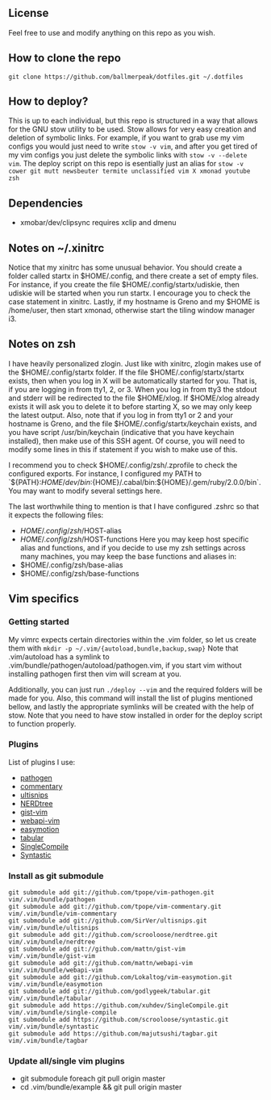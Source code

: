 License
-------
Feel free to use and modify anything on this repo as you wish.

How to clone the repo
---------------------
`git clone https://github.com/ballmerpeak/dotfiles.git ~/.dotfiles`

How to deploy?
--------------
This is up to each individual, but this repo is structured in a way that allows for the GNU stow utility to be used. Stow allows for very easy creation and deletion of symbolic links.
For example, if you want to grab use my vim configs you would just need to write `stow -v vim`, and after you get tired of my vim configs you just delete the symbolic links with `stow -v --delete vim`.
The deploy script on this repo is esentially just an alias for `stow -v cower git mutt newsbeuter termite unclassified vim X xmonad youtube zsh`

Dependencies
------------
- xmobar/dev/clipsync requires xclip and dmenu

Notes on ~/.xinitrc
-------------------
Notice that my xinitrc has some unusual behavior. You should create a folder called startx in $HOME/.config, and there create a set of empty files. For instance, if you create the file $HOME/.config/startx/udiskie, then udiskie will be started when you run startx. I encourage you to check the case statement in xinitrc.
Lastly, if my hostname is Greno and my $HOME is /home/user, then start xmonad, otherwise start the tiling window manager i3.


Notes on zsh
-------------
I have heavily personalized zlogin. Just like with xinitrc, zlogin makes use of the $HOME/.config/startx folder. If the file $HOME/.config/startx/startx exists, then when you log in X will be automatically started for you. That is, if you are logging in from tty1, 2, or 3. When you log in from tty3 the stdout and stderr will be redirected to the file $HOME/xlog. If $HOME/xlog already exists it will ask you to delete it to before starting X, so we may only keep the latest output. Also, note that if you log in from tty1 or 2 and your hostname is Greno, and the file $HOME/.config/startx/keychain exists, and you have script /usr/bin/keychain (indicative that you have keychain installed), then make use of this SSH agent. Of course, you will need to modify some lines in this if statement if you wish to make use of this.

I recommend you to check $HOME/.config/zsh/.zprofile to check the configured exports. For instance, I configured my PATH to `${PATH}:${HOME}/dev/bin:${HOME}/.cabal/bin:${HOME}/.gem/ruby/2.0.0/bin`. You may want to modify several settings here.

The last worthwhile thing to mention is that I have configured .zshrc so that it expects the following files:
- $HOME/.config/zsh/$HOST-alias
- $HOME/.config/zsh/$HOST-functions
Here you may keep host specific alias and functions, and if you decide to use my zsh settings across many machines, you may keep the base functions and aliases in:
- $HOME/.config/zsh/base-alias
- $HOME/.config/zsh/base-functions


Vim specifics
-------------

### Getting started
My vimrc expects certain directories within the .vim folder, so let us create them with `mkdir -p ~/.vim/{autoload,bundle,backup,swap}`
Note that .vim/autoload has a symlink to .vim/bundle/pathogen/autoload/pathogen.vim, if you start vim without installing pathogen first then vim will scream at you.

Additionally, you can just run `./deploy --vim` and the required folders will be made for you. Also, this command will install the list of plugins mentioned bellow, and lastly
the appropriate symlinks will be created with the help of stow. Note that you need to have stow installed in order for the deploy script to function properly.

### Plugins
List of plugins I use:
- [pathogen](https://github.com/tpope/vim-pathogen)
- [commentary](https://github.com/tpope/vim-commentary)
- [ultisnips](https://github.com/SirVer/ultisnips)
- [NERDtree](https://github.com/vim-scripts/The-NERD-tree)
- [gist-vim](https://github.com/mattn/gist-vim)
- [webapi-vim](https://github.com/mattn/webapi-vim)
- [easymotion](https://github.com/Lokaltog/vim-easymotion)
- [tabular](https://github.com/godlygeek/tabular.git)
- [SingleCompile](https://github.com/xuhdev/SingleCompile)
- [Syntastic](https://github.com/scrooloose/syntastic)

### Install as git submodule
```
git submodule add git://github.com/tpope/vim-pathogen.git vim/.vim/bundle/pathogen
git submodule add git://github.com/tpope/vim-commentary.git vim/.vim/bundle/vim-commentary
git submodule add git://github.com/SirVer/ultisnips.git vim/.vim/bundle/ultisnips
git submodule add git://github.com/scrooloose/nerdtree.git vim/.vim/bundle/nerdtree
git submodule add git://github.com/mattn/gist-vim vim/.vim/bundle/gist-vim
git submodule add git://github.com/mattn/webapi-vim vim/.vim/bundle/webapi-vim
git submodule add git://github.com/Lokaltog/vim-easymotion.git vim/.vim/bundle/easymotion
git submodule add git://github.com/godlygeek/tabular.git vim/.vim/bundle/tabular
git submodule add https://github.com/xuhdev/SingleCompile.git vim/.vim/bundle/single-compile
git submodule add https://github.com/scrooloose/syntastic.git vim/.vim/bundle/syntastic
git submodule add https://github.com/majutsushi/tagbar.git vim/.vim/bundle/tagbar
```

### Update all/single vim plugins
- git submodule foreach git pull origin master
- cd .vim/bundle/example && git pull origin master
